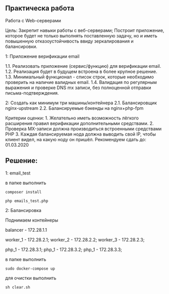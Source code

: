 ## Практическа работа

Работа с Web-серверами

Цель: Закрепит навыки работы с веб-серверами; Построит приложение, которое будет не только выполнять поставленную задачу,
но и иметь повышенную отказоустойчивость ввиду зеркалирования и балансировки.


1: Приложение верификации email

1.1. Реализовать приложение (сервис/функцию) для верификации email.
1.2. Реализация будет в будущем встроена в более крупное решение.
1.3. Минимальный функционал - список строк, которые необходимо проверить на наличие валидных email.
1.4. Валидация по регулярным выражения и проверке DNS mx записи, без полноценной отправки письма-подтверждения.

2: Создать как минимум три машины/контейнера
2.1. Балансировщик nginx-upstream
2.2. Балансируемые бэкенды на nginx+php-fpm


Критерии оценки: 1. Желательно иметь возможность лёгкого расширения правил верификации дополнительными средствами.
2. Проверка MX-записи должна производиться встроенными средствами PHP
3. Каждая балансируемая нода должна выводить свой IP, чтобы клиент видел, на какую ноду он пришёл.
Рекомендуем сдать до: 01.03.2020

## Решение:

1: email_test

в папке выполнить

	composer install

	php emails_test.php

2: Балансировка

Поднимаем контейнеры

balancer - 172.28.1.1

worker_1 - 172.28.2.1;
worker_2 - 172.28.2.2;
worker_3 - 172.28.2.3;

php_1 - 172.28.3.1;
php_1 - 172.28.3.2;
php_1 - 172.28.3.3;

в папке выполнить

	sudo docker-compose up

для очистки выполнить

	sh clear.sh